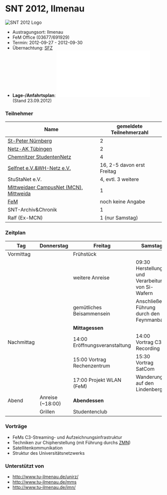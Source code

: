 # SNT 2012, Ilmenau

![SNT 2012 Logo](/snt/logo_snt_2012_ilmenau.png)

-   Austragungsort: Ilmenau
-   FeM Office (03677/691929)
-   Termin: 2012-09-27 - 2012-09-30
-   Übernachtung: [SFZ](http://www.sfz-ilmenau.de/)
-   **Lage-/Anfahrtsplan**: ![Karte](/snt/2012/karte.pdf) (Stand
    23.09.2012)

### Teilnehmer

Name                                                      | gemeldete Teilnehmerzahl
----------------------------------------------------------|----------------------------
[St-Peter Nürnberg](/studnetze/nuernberg-st-peter)        | 2
[Netz-AK Tübingen](/studnetze/netzak_tuebingen)           | 2
[Chemnitzer StudentenNetz](/studnetze/csn)                | 4
[Selfnet e.V.&WH-Netz e.V.](/studnetze/selfnet)           | 16, 2-5 davon erst Freitag
StuStaNet e.V.                                            | 4, evtl. 3 weitere
[Mittweidaer CampusNet (MCN), Mittweida](/studnetze/mcn)  | 1
[FeM](/studnetze/fem)                                     | noch keine Angabe
SNT-Archiv&Chronik                                        | 1
Ralf (Ex-MCN)                                             | 1 (nur Samstag)

### Zeitplan

Tag        | Donnerstag       | Freitag                       | Samstag                                          | Sonntag
-----------| -----------------|-------------------------------|--------------------------------------------------|--------------------------
Vormittag  |                  | Frühstück                     |                                                  |
           |                  | weitere Anreise               | 09:30 Herstellung und Verarbeitung von Si-Wafern | gemütliches Beisammensein
           |                  | gemütliches Beisammensein     | Anschließend Führung durch den Feynmanbau        |
           |                  | **Mittagessen**               |                                                  | Abreise
Nachmittag |                  | 14:00 Eröffnungsveranstaltung | 14:00 Vortrag C3-Recording                       |
           |                  | 15:00 Vortrag Rechenzentrum   | 15:30 Vortrag SatCom                             |
           |                  | 17:00 Projekt WLAN (FeM)      | Wanderung auf den Lindenberg                     |
 Abend     | Anreise (~18:00) | **Abendessen**                |                                                  |
           | Grillen          | Studentenclub                 |                                                  |

### Vorträge

-   FeMs C3-Streaming- und Aufzeichnungsinfrastruktur
-   Techniken zur Chipherstellung (mit Führung durchs [ZMN](http://www.tu-ilmenau.de/zmn/))
-   Satellitenkommunikation
-   Struktur des Universitätsnetzwerks

### Unterstützt von

- <http://www.tu-ilmenau.de/unirz/>
- <http://www.tu-ilmenau.de/mms>
- <http://www.tu-ilmenau.de/imn/>
